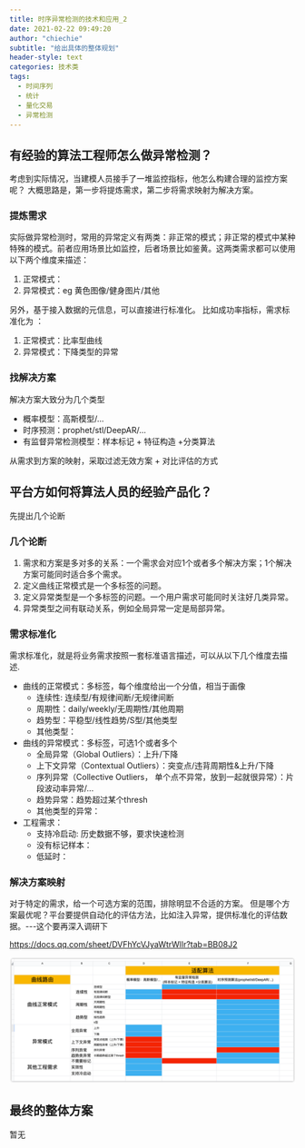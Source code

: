 ```yaml
---
title: 时序异常检测的技术和应用_2
date: 2021-02-22 09:49:20
author: "chiechie"
subtitle: "给出具体的整体规划"
header-style: text
categories: 技术类
tags:
  - 时间序列
  - 统计
  - 量化交易
  - 异常检测
---
```


## 有经验的算法工程师怎么做异常检测？

考虑到实际情况，当建模人员接手了一堆监控指标，他怎么构建合理的监控方案呢？
大概思路是，第一步将提炼需求，第二步将需求映射为解决方案。

### 提炼需求
实际做异常检测时，常用的异常定义有两类：非正常的模式；非正常的模式中某种特殊的模式。前者应用场景比如监控，后者场景比如鉴黄。这两类需求都可以使用以下两个维度来描述：
1. 正常模式：
2. 异常模式：eg 黄色图像/健身图片/其他

另外，基于接入数据的元信息，可以直接进行标准化。
比如成功率指标，需求标准化为 ：

1. 正常模式：比率型曲线
2. 异常模式：下降类型的异常

### 找解决方案

解决方案大致分为几个类型
- 概率模型：高斯模型/...
- 时序预测：prophet/stl/DeepAR/...
- 有监督异常检测模型：样本标记 + 特征构造 +分类算法

从需求到方案的映射，采取过滤无效方案 + 对比评估的方式


## 平台方如何将算法人员的经验产品化？
先提出几个论断

### 几个论断

1. 需求和方案是多对多的关系：一个需求会对应1个或者多个解决方案；1个解决方案可能同时适合多个需求。
2. 定义曲线正常模式是一个多标签的问题。
3. 定义异常类型是一个多标签的问题。一个用户需求可能同时关注好几类异常。
4. 异常类型之间有联动关系，例如全局异常一定是局部异常。



### 需求标准化

需求标准化，就是将业务需求按照一套标准语言描述，可以从以下几个维度去描述.

- 曲线的正常模式：多标签，每个维度给出一个分值，相当于画像
  - 连续性: 连续型/有规律间断/无规律间断
  - 周期性：daily/weekly/无周期性/其他周期
  - 趋势型：平稳型/线性趋势/S型/其他类型
  - 其他类型：
- 曲线的异常模式：多标签，可选1个或者多个
  - 全局异常（Global Outliers）：上升/下降
  - 上下文异常（Contextual Outliers）：突变点/违背周期性&上升/下降
  - 序列异常（Collective Outliers， 单个点不异常，放到一起就很异常）：片段波动率异常/...
  - 趋势异常：趋势超过某个thresh
  - 其他类型的异常：
- 工程需求：
  - 支持冷启动: 历史数据不够，要求快速检测
  - 没有标记样本：
  - 低延时：


### 解决方案映射

对于特定的需求，给一个可选方案的范围，排除明显不合适的方案。
但是哪个方案最优呢？平台要提供自动化的评估方法，比如注入异常，提供标准化的评估数据。---这个要再深入调研下

https://docs.qq.com/sheet/DVFhYcVJyaWtrWllr?tab=BB08J2

![curve_adapter.png](/images/curve_adapter.png)


## 最终的整体方案
暂无

